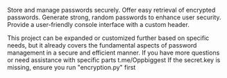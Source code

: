 Store and manage passwords securely.
Offer easy retrieval of encrypted passwords.
Generate strong, random passwords to enhance user security.
Provide a user-friendly console interface with a custom header.

This project can be expanded or customized further based on specific needs, but it already covers the fundamental aspects of password management in a secure and efficient manner. If you have more questions or need assistance with specific parts t.me/Oppbiggest
If the secret.key is missing, ensure you run "encryption.py" first